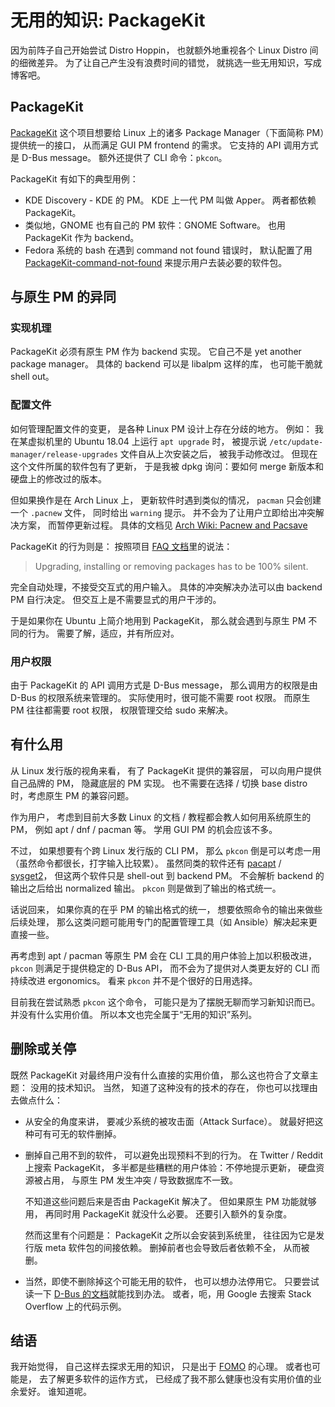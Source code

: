 # 无用的知识: PackageKit

因为前阵子自己开始尝试 Distro Hoppin，
也就额外地重视各个 Linux Distro 间的细微差异。
为了让自己产生没有浪费时间的错觉，
就挑选一些无用知识，写成博客吧。

## PackageKit

[PackageKit] 这个项目想要给 Linux 上的诸多
Package Manager（下面简称 PM）提供统一的接口，
从而满足 GUI PM frontend 的需求。
它支持的 API 调用方式是 D-Bus message。
额外还提供了 CLI 命令：`pkcon`。

[PackageKit]: https://www.freedesktop.org/software/PackageKit/

PackageKit 有如下的典型用例：

* KDE Discovery - KDE 的 PM。
  KDE 上一代 PM 叫做 Apper。
  两者都依赖 PackageKit。
* 类似地，GNOME 也有自己的 PM 软件：GNOME Software。
  也用 PackageKit 作为 backend。
* Fedora 系统的 bash
  在遇到 command not found 错误时，
  默认配置了用 [PackageKit-command-not-found]
  来提示用户去装必要的软件包。

[PackageKit-command-not-found]: https://fedoraproject.org/wiki/Features/PackageKitCommandNotFound


## 与原生 PM 的异同

### 实现机理

PackageKit 必须有原生 PM 作为 backend 实现。
它自己不是 yet another package manager。
具体的 backend 可以是 libalpm 这样的库，
也可能干脆就 shell out。

### 配置文件

如何管理配置文件的变更，
是各种 Linux PM 设计上存在分歧的地方。
例如：
我在某虚拟机里的 Ubuntu 18.04 上运行 `apt upgrade` 时，
被提示说 `/etc/update-manager/release-upgrades` 文件自从上次安装之后，
被我手动修改过。
但现在这个文件所属的软件包有了更新，
于是我被 dpkg 询问：要如何 merge 新版本和硬盘上的修改过的版本。

但如果换作是在 Arch Linux 上，
更新软件时遇到类似的情况，
`pacman` 只会创建一个 `.pacnew` 文件，
同时给出 `warning` 提示。
并不会为了让用户立即给出冲突解决方案，
而暂停更新过程。
具体的文档见 [Arch Wiki: Pacnew and Pacsave](https://wiki.archlinux.org/index.php/Pacman/Pacnew_and_Pacsave#Types_explained)

PackageKit 的行为则是：
按照项目 [FAQ 文档][pk-faq]里的说法：

> Upgrading, installing or removing packages has to be 100% silent.

完全自动处理，不接受交互式的用户输入。
具体的冲突解决办法可以由 backend PM 自行决定。
但交互上是不需要显式的用户干涉的。

于是如果你在 Ubuntu 上简介地用到 PackageKit，
那么就会遇到与原生 PM 不同的行为。
需要了解，适应，并有所应对。

[pk-faq]: https://www.freedesktop.org/software/PackageKit/pk-faq.html#user-interaction

### 用户权限

由于 PackageKit 的 API 调用方式是 D-Bus message，
那么调用方的权限是由 D-Bus 的权限系统来管理的。
实际使用时，很可能不需要 root 权限。
而原生 PM 往往都需要 root 权限，
权限管理交给 sudo 来解决。

## 有什么用

从 Linux 发行版的视角来看，
有了 PackageKit 提供的兼容层，
可以向用户提供自己品牌的 PM，
隐藏底层的 PM 实现。
也不需要在选择 / 切换 base distro 时，考虑原生 PM 的兼容问题。

作为用户，
考虑到目前大多数 Linux 的文档 / 教程都会教人如何用系统原生的 PM，
例如 apt / dnf / pacman 等。
学用 GUI PM 的机会应该不多。

不过，
如果想要有个跨 Linux 发行版的 CLI PM，
那么 `pkcon` 倒是可以考虑一用（虽然命令都很长，打字输入比较累）。
虽然同类的软件还有 [pacapt] / [sysget2]，
但这两个软件只是 shell-out 到 backend PM。
不会解析 backend 的输出之后给出 normalized 输出。
`pkcon` 则是做到了输出的格式统一。

话说回来，
如果你真的在乎 PM 的输出格式的统一，
想要依照命令的输出来做些后续处理，
那么这类问题可能用专门的配置管理工具（如 Ansible）解决起来更直接一些。

[pacapt]: https://github.com/icy/pacapt
[sysget2]: https://github.com/emilengler/sysget

再考虑到 apt / pacman 等原生 PM
会在 CLI 工具的用户体验上加以积极改进，
`pkcon` 则满足于提供稳定的 D-Bus API，
而不会为了提供对人类更友好的 CLI 而持续改进 ergonomics。
看来 `pkcon` 并不是个很好的日用选择。

目前我在尝试熟悉 `pkcon` 这个命令，
可能只是为了摆脱无聊而学习新知识而已。
并没有什么实用价值。
所以本文也完全属于“无用的知识”系列。

## 删除或关停

既然 PackageKit 对最终用户没有什么直接的实用价值，
那么这也符合了文章主题：
没用的技术知识。
当然，
知道了这种没有的技术的存在，
你也可以找理由去做点什么：

* 从安全的角度来讲，
  要减少系统的被攻击面（Attack Surface）。
  就最好把这种可有可无的软件删掉。

* 删掉自己用不到的软件，
  可以避免出现预料不到的行为。
  在 Twitter / Reddit 上搜索 PackageKit，
  多半都是些糟糕的用户体验：不停地提示更新，
  硬盘资源被占用，
  与原生 PM 发生冲突 / 导致数据库不一致。

  不知道这些问题后来是否由 PackageKit 解决了。
  但如果原生 PM 功能就够用，
  再同时用 PackageKit 就没什么必要。
  还要引入额外的复杂度。

  然而这里有个问题是：
  PackageKit 之所以会安装到系统里，
  往往因为它是发行版 meta 软件包的间接依赖。
  删掉前者也会导致后者依赖不全，
  从而被删。

* 当然，即使不删除掉这个可能无用的软件，
  也可以想办法停用它。
  只要尝试读一下 [D-Bus 的文档][dbus-docs]就能找到办法。
  或者，呃，用 Google 去搜索 Stack Overflow 上的代码示例。

[dbus-docs]: https://dbus.freedesktop.org/doc/dbus-daemon.1.html

## 结语

我开始觉得，
自己这样去探求无用的知识，
只是出于 [FOMO] 的心理。
或者也可能是，
去了解更多软件的运作方式，
已经成了我不那么健康也没有实用价值的业余爱好。
谁知道呢。

[FOMO]: https://en.wikipedia.org/wiki/Fear_of_missing_out



